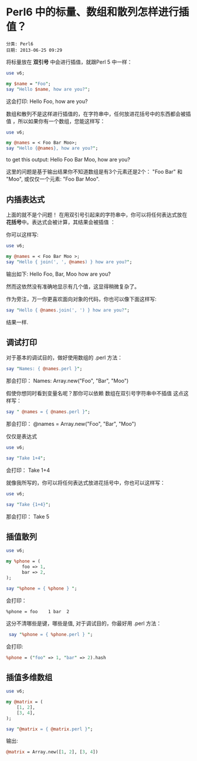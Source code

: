# Perl6 中的标量、数组和散列怎样进行插值？
    分类: Perl6
    日期: 2013-06-25 09:29

将标量放在 **双引号** 中会进行插值，就跟Perl 5 中一样：
```perl
use v6;

my $name = "Foo";
say "Hello $name, how are you?";
```

这会打印:
    Hello Foo, how are you?


数组和散列不是这样进行插值的，在字符串中，任何放进花括号中的东西都会被插值
，所以如果你有一个数组，您能这样写：
```perl
use v6;

my @names = < Foo Bar Moo>;
say "Hello {@names}, how are you?";
```

to get this output:
    Hello Foo Bar Moo, how are you?

这里的问题是基于输出结果你不知道数组是有3个元素还是2个：
"Foo Bar" 和 "Moo", 或仅仅一个元素: "Foo Bar Moo".

## 内插表达式

上面的就不是个问题！ 在用双引号引起来的字符串中，你可以将任何表达式放在**花括号**中。表达式会被计算，其结果会被插值 ：

你可以这样写:
```perl
use v6;

my @names = < Foo Bar Moo >;
say "Hello { join(', ', @names) } how are you?";
```
输出如下:
    Hello Foo, Bar, Moo how are you?


然而这依然没有准确地显示有几个值，这显得稍微复杂了。

作为旁注，万一你更喜欢面向对象的代码，你也可以像下面这样写:
```perl
say "Hello { @names.join(', ') } how are you?";
```

结果一样.

 ## 调试打印

对于基本的调试目的，做好使用数组的 .perl 方法：
```perl
say "Names: { @names.perl }";
```

那会打印：
    Names: Array.new("Foo", "Bar", "Moo")

假使你想同时看到变量名呢？那你可以依赖 数组在双引号字符串中不插值 这点这样写：
```perl
say " @names = { @names.perl }";
```

那会打印：
    @names = Array.new("Foo", "Bar", "Moo")
	
仅仅是表达式
```perl
use v6;

say "Take 1+4";
```

会打印：
    Take 1+4
	
就像我所写的，你可以将任何表达式放进花括号中，你也可以这样写： 
 
```perl
use v6;

say "Take {1+4}";
```

那会打印：
    Take 5
## 插值散列
```perl
use v6;

my %phone = (
      foo => 1,
      bar => 2,
);

say "%phone = { %phone } ";
```

会打印：

    %phone = foo    1 bar  2


这分不清哪些是键，哪些是值,  对于调试目的，你最好用 .perl 方法：
```perl
 say "%phone = { %phone.perl } ";
```

会打印:
```perl
%phone = ("foo" => 1, "bar" => 2).hash
```
## 插值多维数组

```perl
use v6;

my @matrix = (
    [1, 2],
    [3, 4],
);

say "@matrix = { @matrix.perl }";
```

输出:
```perl
@matrix = Array.new([1, 2], [3, 4])
```